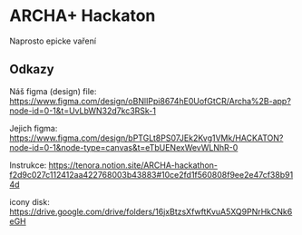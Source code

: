 # ARCHA+ Hackaton

Naprosto epicke vaření

## Odkazy
Náš figma (design) file: https://www.figma.com/design/oBNlIPpi8674hE0UofGtCR/Archa%2B-app?node-id=0-1&t=UvLbWN32d7kc3RSk-1

Jejich figma: https://www.figma.com/design/bPTGLt8PS07JEk2Kvg1VMk/HACKATON?node-id=0-1&node-type=canvas&t=eTbUENexWevWLNhR-0

Instrukce: https://tenora.notion.site/ARCHA-hackathon-f2d9c027c112412aa422768003b43883#10ce2fd1f560808f9ee2e47cf38b914d

icony disk: https://drive.google.com/drive/folders/16jxBtzsXfwftKvuA5XQ9PNrHkCNk6eGH
